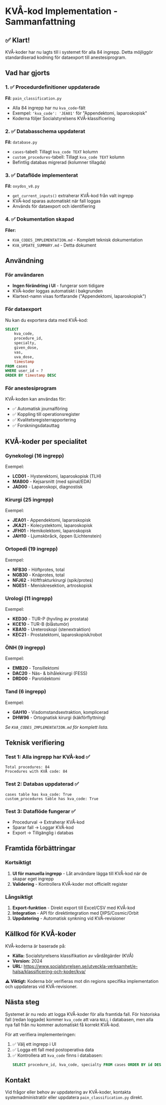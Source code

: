 # KVÅ-kod Implementation - Sammanfattning

## ✅ Klart!

KVÅ-koder har nu lagts till i systemet för alla 84 ingrepp. Detta möjliggör standardiserad kodning för dataexport till anestesiprogram.

## Vad har gjorts

### 1. ✅ Procedurdefinitioner uppdaterade
**Fil:** `pain_classification.py`
- Alla 84 ingrepp har nu `kva_code`-fält
- Exempel: `'kva_code': 'JEA01'` för "Appendektomi, laparoskopisk"
- Koderna följer Socialstyrelsens KVÅ-klassificering

### 2. ✅ Databasschema uppdaterat
**Fil:** `database.py`
- `cases`-tabell: Tillagt `kva_code TEXT` kolumn
- `custom_procedures`-tabell: Tillagt `kva_code TEXT` kolumn
- Befintlig databas migrerad (kolumner tillagda)

### 3. ✅ Dataflöde implementerat
**Fil:** `oxydos_v8.py`
- `get_current_inputs()` extraherar KVÅ-kod från valt ingrepp
- KVÅ-kod sparas automatiskt när fall loggas
- Används för dataexport och identifiering

### 4. ✅ Dokumentation skapad
**Filer:**
- `KVA_CODES_IMPLEMENTATION.md` - Komplett teknisk dokumentation
- `KVA_UPDATE_SUMMARY.md` - Detta dokument

## Användning

### För användaren
- **Ingen förändring i UI** - fungerar som tidigare
- KVÅ-koder loggas automatiskt i bakgrunden
- Klartext-namn visas fortfarande ("Appendektomi, laparoskopisk")

### För dataexport
Nu kan du exportera data med KVÅ-kod:

```sql
SELECT
    kva_code,
    procedure_id,
    specialty,
    given_dose,
    vas,
    uva_dose,
    timestamp
FROM cases
WHERE user_id = ?
ORDER BY timestamp DESC
```

### För anestesiprogram
KVÅ-koden kan användas för:
- ✅ Automatisk journalföring
- ✅ Koppling till operationsregister
- ✅ Kvalitetsregisterrapportering
- ✅ Forskningsdatauttag

## KVÅ-koder per specialitet

### Gynekologi (16 ingrepp)
Exempel:
- **LCD01** - Hysterektomi, laparoskopisk (TLH)
- **MAB00** - Kejsarsnitt (med spinal/EDA)
- **JAD00** - Laparoskopi, diagnostisk

### Kirurgi (25 ingrepp)
Exempel:
- **JEA01** - Appendektomi, laparoskopisk
- **JKA21** - Kolecystektomi, laparoskopisk
- **JFH01** - Hemikolektomi, laparoskopisk
- **JAH10** - Ljumskbråck, öppen (Lichtenstein)

### Ortopedi (19 ingrepp)
Exempel:
- **NFB30** - Höftprotes, total
- **NGB30** - Knäprotes, total
- **NFJ62** - Höftfrakturkirurgi (spik/protes)
- **NGE51** - Meniskresektion, artroskopisk

### Urologi (11 ingrepp)
Exempel:
- **KED30** - TUR-P (hyvling av prostata)
- **KCE10** - TUR-B (blåstumör)
- **KBA10** - Ureteroskopi (stenextraktion)
- **KEC21** - Prostatektomi, laparoskopisk/robot

### ÖNH (9 ingrepp)
Exempel:
- **EMB20** - Tonsillektomi
- **DAC20** - Näs- & bihålekirurgi (FESS)
- **DRD00** - Parotidektomi

### Tand (6 ingrepp)
Exempel:
- **GAH10** - Visdomstandsextraktion, komplicerad
- **DHW96** - Ortognatisk kirurgi (käkförflyttning)

*Se `KVA_CODES_IMPLEMENTATION.md` för komplett lista.*

## Teknisk verifiering

### Test 1: Alla ingrepp har KVÅ-kod ✅
```
Total procedures: 84
Procedures with KVÅ code: 84
```

### Test 2: Databas uppdaterad ✅
```
cases table has kva_code: True
custom_procedures table has kva_code: True
```

### Test 3: Dataflöde fungerar ✅
- Procedurval → Extraherar KVÅ-kod
- Sparar fall → Loggar KVÅ-kod
- Export → Tillgänglig i databas

## Framtida förbättringar

### Kortsiktigt
1. **UI för manuella ingrepp** - Låt användare lägga till KVÅ-kod när de skapar eget ingrepp
2. **Validering** - Kontrollera KVÅ-koder mot officiellt register

### Långsiktigt
1. **Export-funktion** - Direkt export till Excel/CSV med KVÅ-kod
2. **Integration** - API för direktintegration med DIPS/Cosmic/Orbit
3. **Uppdatering** - Automatisk synkning vid KVÅ-revisioner

## Källkod för KVÅ-koder

KVÅ-koderna är baserade på:
- **Källa:** Socialstyrelsens klassifikation av vårdåtgärder (KVÅ)
- **Version:** 2024
- **URL:** https://www.socialstyrelsen.se/utveckla-verksamhet/e-halsa/klassificering-och-koder/kva/

**⚠️ Viktigt:** Koderna bör verifieras mot din regions specifika implementation och uppdateras vid KVÅ-revisioner.

## Nästa steg

Systemet är nu redo att logga KVÅ-koder för alla framtida fall. För historiska fall (redan loggade) kommer `kva_code` att vara `NULL` i databasen, men alla nya fall från nu kommer automatiskt få korrekt KVÅ-kod.

För att verifiera implementeringen:
1. ✅ Välj ett ingrepp i UI
2. ✅ Logga ett fall med postoperativa data
3. ✅ Kontrollera att `kva_code` finns i databasen:
   ```sql
   SELECT procedure_id, kva_code, specialty FROM cases ORDER BY id DESC LIMIT 1;
   ```

## Kontakt
Vid frågor eller behov av uppdatering av KVÅ-koder, kontakta systemadministratör eller uppdatera `pain_classification.py` direkt.
